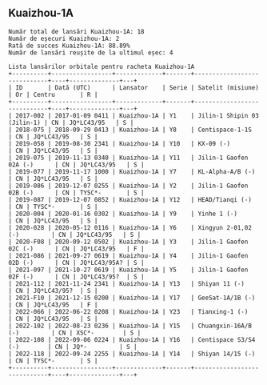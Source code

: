 ## Kuaizhou-1A

    Număr total de lansări Kuaizhou-1A: 18
    Număr de eșecuri Kuaizhou-1A: 2
    Rată de succes Kuaizhou-1A: 88.89%
    Număr de lansări reușite de la ultimul eșec: 4
    
    Lista lansărilor orbitale pentru racheta Kuaizhou-1A
    +----------+-----------------+-------------+-------+-----------------------------+----+--------------+---+
    | ID       | Dată (UTC)      | Lansator    | Serie | Satelit (misiune)           | Or | Centru       | R |
    +----------+-----------------+-------------+-------+-----------------------------+----+--------------+---+
    | 2017-002 | 2017-01-09 0411 | Kuaizhou-1A | Y1    | Jilin-1 Shipin 03 (Jilin-1) | CN | JQ*LC43/95   | S |
    | 2018-075 | 2018-09-29 0413 | Kuaizhou-1A | Y8    | Centispace-1-1S             | CN | JQ*LC43/95   | S |
    | 2019-058 | 2019-08-30 2341 | Kuaizhou-1A | Y10   | KX-09 (-)                   | CN | JQ*LC43/95   | S |
    | 2019-075 | 2019-11-13 0340 | Kuaizhou-1A | Y11   | Jilin-1 Gaofen 02A (-)      | CN | JQ*LC43/95   | S |
    | 2019-077 | 2019-11-17 1000 | Kuaizhou-1A | Y7    | KL-Alpha-A/B (-)            | CN | JQ*LC43/95   | S |
    | 2019-086 | 2019-12-07 0255 | Kuaizhou-1A | Y2    | Jilin-1 Gaofen 02B (-)      | CN | TYSC*-       | S |
    | 2019-087 | 2019-12-07 0852 | Kuaizhou-1A | Y12   | HEAD/Tianqi (-)             | CN | TYSC*-       | S |
    | 2020-004 | 2020-01-16 0302 | Kuaizhou-1A | Y9    | Yinhe 1 (-)                 | CN | JQ*LC43/95   | S |
    | 2020-028 | 2020-05-12 0116 | Kuaizhou-1A | Y6    | Xingyun 2-01,02 (-)         | CN | JQ*LC43/95   | S |
    | 2020-F08 | 2020-09-12 0502 | Kuaizhou-1A | Y3    | Jilin-1 Gaofen 02C (-)      | CN | JQ*LC43/95   | F |
    | 2021-086 | 2021-09-27 0619 | Kuaizhou-1A | Y4    | Jilin-1 Gaofen 02D (-)      | CN | JQ*LC43/95A? | S |
    | 2021-097 | 2021-10-27 0619 | Kuaizhou-1A | Y5    | Jilin-1 Gaofen 02F (-)      | CN | JQ*LC43/95?  | S |
    | 2021-112 | 2021-11-24 2341 | Kuaizhou-1A | Y13   | Shiyan 11 (-)               | CN | JQ*LC43/95?  | S |
    | 2021-F10 | 2021-12-15 0200 | Kuaizhou-1A | Y17   | GeeSat-1A/1B (-)            | CN | JQ*LC43/95   | F |
    | 2022-066 | 2022-06-22 0208 | Kuaizhou-1A | Y23   | Tianxing-1 (-)              | CN | JQ*LC43/95   | S |
    | 2022-102 | 2022-08-23 0236 | Kuaizhou-1A | Y15   | Chuangxin-16A/B (-)         | CN | XSC*-        | S |
    | 2022-108 | 2022-09-06 0224 | Kuaizhou-1A | Y16   | Centispace S3/S4 (-)        | CN | JQ*-         | S |
    | 2022-118 | 2022-09-24 2255 | Kuaizhou-1A | Y14   | Shiyan 14/15 (-)            | CN | TYSC*-       | S |
    +----------+-----------------+-------------+-------+-----------------------------+----+--------------+---+
    

